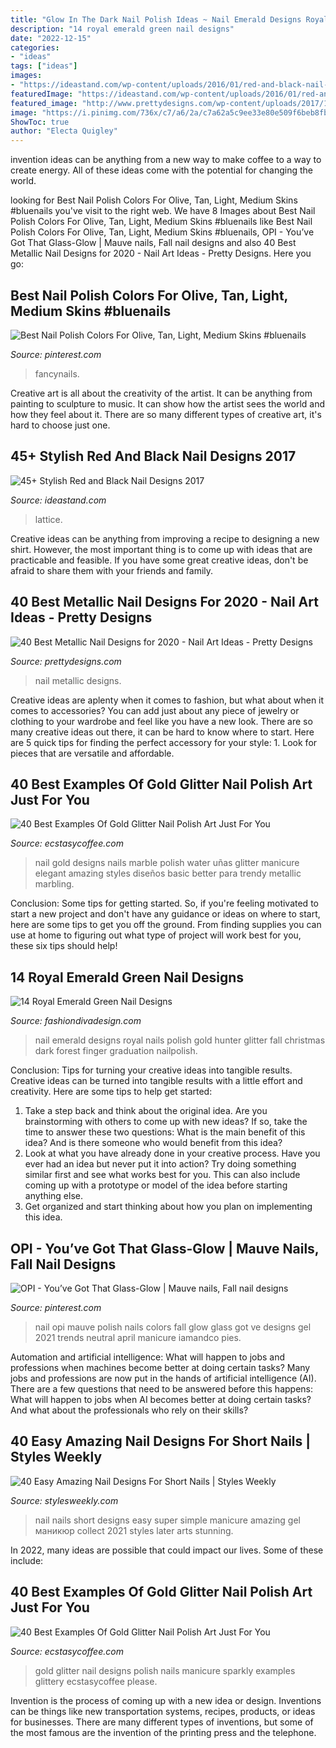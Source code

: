 ```yaml
---
title: "Glow In The Dark Nail Polish Ideas ~ Nail Emerald Designs Royal Nails Polish Gold Hunter Glitter Fall Christmas Dark Forest Finger Graduation Nailpolish"
description: "14 royal emerald green nail designs"
date: "2022-12-15"
categories:
- "ideas"
tags: ["ideas"]
images:
- "https://ideastand.com/wp-content/uploads/2016/01/red-and-black-nail-designs/44-red-black-nail-designs.jpg"
featuredImage: "https://ideastand.com/wp-content/uploads/2016/01/red-and-black-nail-designs/44-red-black-nail-designs.jpg"
featured_image: "http://www.prettydesigns.com/wp-content/uploads/2017/12/40-best-metallic-nail-designs-for-2018-nail-art-ideas-10.jpg"
image: "https://i.pinimg.com/736x/c7/a6/2a/c7a62a5c9ee33e80e509f6beb8fb5baf.jpg"
ShowToc: true
author: "Electa Quigley"
---
```



invention ideas can be anything from a new way to make coffee to a way to create energy. All of these ideas come with the potential for changing the world.

	

		
looking for Best Nail Polish Colors For Olive, Tan, Light, Medium Skins #bluenails you've visit to the right web. We have 8 Images about Best Nail Polish Colors For Olive, Tan, Light, Medium Skins #bluenails like Best Nail Polish Colors For Olive, Tan, Light, Medium Skins #bluenails, OPI - You’ve Got That Glass-Glow | Mauve nails, Fall nail designs and also 40 Best Metallic Nail Designs for 2020 - Nail Art Ideas - Pretty Designs. Here you go:
		
    
## Best Nail Polish Colors For Olive, Tan, Light, Medium Skins #bluenails

<img loading=lazy src="https://i.pinimg.com/736x/10/d5/d8/10d5d8b4a177be909f3c54b2426ccd32.jpg" onerror="this.onerror=null;this.src='https://tse3.mm.bing.net/th?id=OIP.TjAyiZRZHi70T7nREm896gHaNK&amp;pid=15.1';" alt="Best Nail Polish Colors For Olive, Tan, Light, Medium Skins #bluenails">

_Source: pinterest.com_

>fancynails. 

	

Creative art is all about the creativity of the artist. It can be anything from painting to sculpture to music. It can show how the artist sees the world and how they feel about it. There are so many different types of creative art, it's hard to choose just one.

    
## 45+ Stylish Red And Black Nail Designs 2017

<img loading=lazy src="https://ideastand.com/wp-content/uploads/2016/01/red-and-black-nail-designs/44-red-black-nail-designs.jpg" onerror="this.onerror=null;this.src='https://tse4.mm.bing.net/th?id=OIP.s0gEBX2hac_NoDAE0DGYaQHaKl&amp;pid=15.1';" alt="45+ Stylish Red and Black Nail Designs 2017">

_Source: ideastand.com_

>lattice. 

	

Creative ideas can be anything from improving a recipe to designing a new shirt. However, the most important thing is to come up with ideas that are practicable and feasible. If you have some great creative ideas, don't be afraid to share them with your friends and family.

    
## 40 Best Metallic Nail Designs For 2020 - Nail Art Ideas - Pretty Designs

<img loading=lazy src="http://www.prettydesigns.com/wp-content/uploads/2017/12/40-best-metallic-nail-designs-for-2018-nail-art-ideas-10.jpg" onerror="this.onerror=null;this.src='https://tse2.mm.bing.net/th?id=OIP.xUdtAY2M3iM1bZnlH3FkvwHaHa&amp;pid=15.1';" alt="40 Best Metallic Nail Designs for 2020 - Nail Art Ideas - Pretty Designs">

_Source: prettydesigns.com_

>nail metallic designs. 

	

Creative ideas are aplenty when it comes to fashion, but what about when it comes to accessories? You can add just about any piece of jewelry or clothing to your wardrobe and feel like you have a new look. There are so many creative ideas out there, it can be hard to know where to start. Here are 5 quick tips for finding the perfect accessory for your style: 1. Look for pieces that are versatile and affordable.

    
## 40 Best Examples Of Gold Glitter Nail Polish Art Just For You

<img loading=lazy src="https://i0.wp.com/www.ecstasycoffee.com/wp-content/uploads/2016/10/White-and-Gold-Water-Marbling-Nail-Design.jpg" onerror="this.onerror=null;this.src='https://tse4.mm.bing.net/th?id=OIP.HYR0i05h2Yp7qrDBteETqQHaHa&amp;pid=15.1';" alt="40 Best Examples Of Gold Glitter Nail Polish Art Just For You">

_Source: ecstasycoffee.com_

>nail gold designs nails marble polish water uñas glitter manicure elegant amazing styles diseños basic better para trendy metallic marbling. 

	

Conclusion: Some tips for getting started.
So, if you're feeling motivated to start a new project and don't have any guidance or ideas on where to start, here are some tips to get you off the ground. From finding supplies you can use at home to figuring out what type of project will work best for you, these six tips should help!

    
## 14 Royal Emerald Green Nail Designs

<img loading=lazy src="http://www.fashiondivadesign.com/wp-content/uploads/2014/09/les-moins-habiles-n-auront-pas-de-mal-a-adopter.jpg" onerror="this.onerror=null;this.src='https://tse4.mm.bing.net/th?id=OIP.dqsB7PleqyPjI1DnRFvsSQHaG_&amp;pid=15.1';" alt="14 Royal Emerald Green Nail Designs">

_Source: fashiondivadesign.com_

>nail emerald designs royal nails polish gold hunter glitter fall christmas dark forest finger graduation nailpolish. 

	

Conclusion: Tips for turning your creative ideas into tangible results.
Creative ideas can be turned into tangible results with a little effort and creativity. Here are some tips to help get started: 
1. Take a step back and think about the original idea. Are you brainstorming with others to come up with new ideas? If so, take the time to answer these two questions: What is the main benefit of this idea? And is there someone who would benefit from this idea? 
2. Look at what you have already done in your creative process. Have you ever had an idea but never put it into action? Try doing something similar first and see what works best for you. This can also include coming up with a prototype or model of the idea before starting anything else. 
3. Get organized and start thinking about how you plan on implementing this idea.

    
## OPI - You’ve Got That Glass-Glow | Mauve Nails, Fall Nail Designs

<img loading=lazy src="https://i.pinimg.com/736x/c7/a6/2a/c7a62a5c9ee33e80e509f6beb8fb5baf.jpg" onerror="this.onerror=null;this.src='https://tse3.mm.bing.net/th?id=OIP.4HYMKfBhoEZ0VFD4GJ7WgQHaHU&amp;pid=15.1';" alt="OPI - You’ve Got That Glass-Glow | Mauve nails, Fall nail designs">

_Source: pinterest.com_

>nail opi mauve polish nails colors fall glow glass got ve designs gel 2021 trends neutral april manicure iamandco pies. 

	

Automation and artificial intelligence: What will happen to jobs and professions when machines become better at doing certain tasks?
Many jobs and professions are now put in the hands of artificial intelligence (AI). There are a few questions that need to be answered before this happens: What will happen to jobs when AI becomes better at doing certain tasks? And what about the professionals who rely on their skills?

    
## 40 Easy Amazing Nail Designs For Short Nails | Styles Weekly

<img loading=lazy src="http://stylesweekly.com/wp-content/uploads/2017/12/40-easy-amazing-nail-designs-for-short-nails-nail-art-ideas-2018-5.jpg" onerror="this.onerror=null;this.src='https://tse1.mm.bing.net/th?id=OIP.DYEsGlY0MmQ0_cMy3GitGAHaHa&amp;pid=15.1';" alt="40 Easy Amazing Nail Designs For Short Nails | Styles Weekly">

_Source: stylesweekly.com_

>nail nails short designs easy super simple manicure amazing gel маникюр collect 2021 styles later arts stunning. 

	

In 2022, many ideas are possible that could impact our lives. Some of these include: 

    
## 40 Best Examples Of Gold Glitter Nail Polish Art Just For You

<img loading=lazy src="https://i0.wp.com/www.ecstasycoffee.com/wp-content/uploads/2016/10/Gold-Glitter-Nails-Designs-10.jpg?resize=550%2C366" onerror="this.onerror=null;this.src='https://tse4.mm.bing.net/th?id=OIP.W7z9UK8oxjkTFFjA2XxZQwHaE7&amp;pid=15.1';" alt="40 Best Examples Of Gold Glitter Nail Polish Art Just For You">

_Source: ecstasycoffee.com_

>gold glitter nail designs polish nails manicure sparkly examples glittery ecstasycoffee please. 

	

Invention is the process of coming up with a new idea or design. Inventions can be things like new transportation systems, recipes, products, or ideas for businesses. There are many different types of inventions, but some of the most famous are the invention of the printing press and the telephone.

